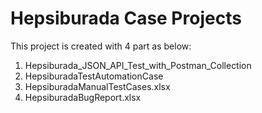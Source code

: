 # Hepsiburada Case Projects

This project is created with 4 part as below:

1. Hepsiburada_JSON_API_Test_with_Postman_Collection
2. HepsiburadaTestAutomationCase
3. HepsiburadaManualTestCases.xlsx
4. HepsiburadaBugReport.xlsx

